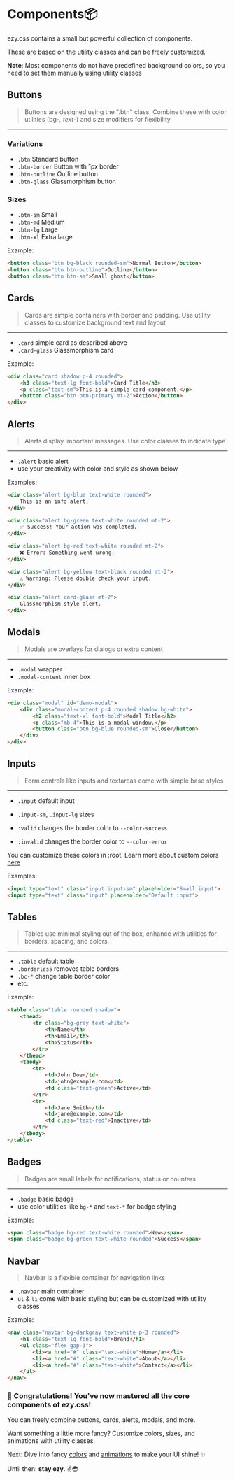 # Components📦

ezy.css contains a small but powerful collection of components.

These are based on the utility classes and can be freely customized.

**Note**: Most components do not have predefined background colors, so you need to set them manually using utility classes

## Buttons

> Buttons are designed using the ".btn" class. Combine these with color utilities (bg-*, text-*) and size modifiers for flexibility

---

### Variations
- `.btn` Standard button
- `.btn-border` Button with 1px border
- `.btn-outline` Outline button
- `.btn-glass` Glassmorphism button

### Sizes
- `.btn-sm` Small
- `.btn-md` Medium
- `.btn-lg` Large
- `.btn-xl` Extra large

Example:

```html
<button class="btn bg-black rounded-sm">Normal Button</button>
<button class="btn btn-outline">Outline</button>
<button class="btn btn-sm">Small ghost</button>
```

## Cards

> Cards are simple containers with border and padding. Use utility classes to customize background text and layout

---

- `.card` simple card as described above
- `.card-glass` Glassmorphism card

Example:

```html
<div class="card shadow p-4 rounded">
    <h3 class="text-lg font-bold">Card Title</h3>
    <p class="text-sm">This is a simple card component.</p>
    <button class="btn btn-primary mt-2">Action</button>
</div>
```

## Alerts

> Alerts display important messages. Use color classes to indicate type

---

- `.alert` basic alert
- use your creativity with color and style as shown below

Examples:

```html
<div class="alert bg-blue text-white rounded">
    This is an info alert.
</div>

<div class="alert bg-green text-white rounded mt-2">
    ✅ Success! Your action was completed.
</div>

<div class="alert bg-red text-white rounded mt-2">
    ❌ Error: Something went wrong.
</div>

<div class="alert bg-yellow text-black rounded mt-2">
    ⚠️ Warning: Please double check your input.
</div>

<div class="alert card-glass mt-2">
    Glassmorphism style alert.
</div>
```

## Modals

> Modals are overlays for dialogs or extra content

---

- `.modal` wrapper
- `.modal-content` inner box

Example:

```html
<div class="modal" id="demo-modal">
    <div class="modal-content p-4 rounded shadow bg-white">
        <h2 class="text-xl font-bold">Modal Title</h2>
        <p class="mb-4">This is a modal window.</p>
        <button class="btn bg-blue rounded-sm">Close</button>
    </div>
</div>
```

## Inputs

> Form controls like inputs and textareas come with simple base styles

---

- `.input` default input
- `.input-sm`, `.input-lg` sizes


- `:valid` changes the border color to `--color-success`
- `:invalid` changes the border color to `--color-error`

You can customize these colors in :root. Learn more about custom colors [here](colors.md?id=Colors🎨)

Examples:

```html
<input type="text" class="input input-sm" placeholder="Small input">
<input type="text" class="input" placeholder="Default input">
```

## Tables

> Tables use minimal styling out of the box, enhance with utilities for borders, spacing, and colors.

---

- `.table` default table
- `.borderless` removes table borders
- `.bc-*` change table border color
- etc.

Example:

```html
<table class="table rounded shadow">
    <thead>
        <tr class="bg-gray text-white">
            <th>Name</th>
            <th>Email</th>
            <th>Status</th>
        </tr>
    </thead>
    <tbody>
        <tr>
            <td>John Doe</td>
            <td>john@example.com</td>
            <td class="text-green">Active</td>
        </tr>
        <tr>
            <td>Jane Smith</td>
            <td>jane@example.com</td>
            <td class="text-red">Inactive</td>
        </tr>
    </tbody>
</table>
```

## Badges

> Badges are small labels for notifications, status or counters

---

- `.badge` basic badge
- use color utilities like `bg-*` and `text-*` for badge styling

Example:

```html
<span class="badge bg-red text-white rounded">New</span>
<span class="badge bg-green text-white rounded">Success</span>
```

## Navbar

>Navbar is a flexible container for navigation links

- `.navbar` main container
- `ul` & `li` come with basic styling but can be customized with utility classes

Example:

```html
<nav class="navbar bg-darkgray text-white p-3 rounded">
    <h1 class="text-lg font-bold">Brand</h1>
    <ul class="flex gap-3">
        <li><a href="#" class="text-white">Home</a></li>
        <li><a href="#" class="text-white">About</a></li>
        <li><a href="#" class="text-white">Contact</a></li>
    </ul>
</nav>
```

### 🎉 Congratulations! You've now mastered all the core components of ezy.css!

You can freely combine buttons, cards, alerts, modals, and more.

Want something a little more fancy? Customize colors, sizes, and animations with utility classes.

Next: Dive into fancy [colors](colors.md?id=Colors🎨) and [animations](animations.md?id=Animations😎) to make your UI shine! ✨

Until then: **stay ezy.** ✌️😎